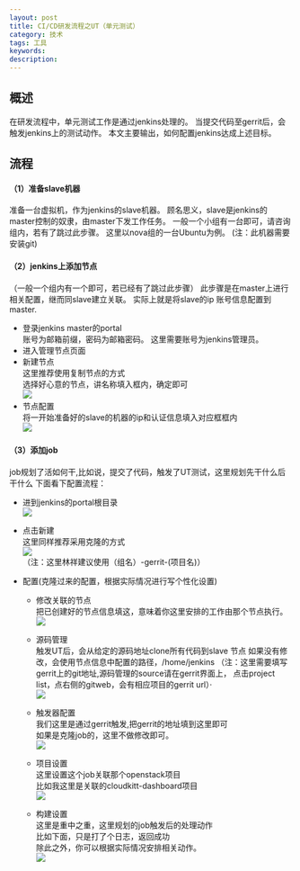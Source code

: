 ```yaml
---
layout: post
title: CI/CD研发流程之UT（单元测试）
category: 技术
tags: 工具
keywords: 
description: 
---
```


## 概述 ##

在研发流程中，单元测试工作是通过jenkins处理的。
当提交代码至gerrit后，会触发jenkins上的测试动作。
本文主要输出，如何配置jenkins达成上述目标。

## 流程 ##

#### （1）准备slave机器 ####

准备一台虚拟机，作为jenkins的slave机器。
顾名思义，slave是jenkins的master控制的奴隶，由master下发工作任务。
一般一个小组有一台即可，请咨询组内，若有了跳过此步骤。
这里以nova组的一台Ubuntu为例。
(注：此机器需要安装git)

#### （2）jenkins上添加节点 ####

（一般一个组内有一个即可，若已经有了跳过此步骤）
此步骤是在master上进行相关配置，继而同slave建立关联。
实际上就是将slave的ip 账号信息配置到master.

- 登录jenkins master的portal  
  账号为邮箱前缀，密码为邮箱密码。
  这里需要账号为jenkins管理员。
- 进入管理节点页面
- 新建节点  
  这里推荐使用复制节点的方式  
  选择好心意的节点，讲名称填入框内，确定即可  
  ![](http://i.imgur.com/HLqwF32.png)
- 节点配置  
  将一开始准备好的slave的机器的ip和认证信息填入对应框框内  
  ![](http://i.imgur.com/bJxtZH1.png)

#### （3）添加job ####

job规划了活如何干,比如说，提交了代码，触发了UT测试，这里规划先干什么后干什么
下面看下配置流程：

- 进到jenkins的portal根目录  
  ![](http://i.imgur.com/5L9sFr3.png)  

- 点击新建  
  这里同样推荐采用克隆的方式  
  ![](http://i.imgur.com/JH7gFC4.png)  
  （注：这里林祥建议使用（组名）-gerrit-(项目名)）  

- 配置(克隆过来的配置，根据实际情况进行写个性化设置)
	- 修改关联的节点  
      把已创建好的节点信息填这，意味着你这里安排的工作由那个节点执行。  
      ![](http://i.imgur.com/NXwgyYZ.png)
	- 源码管理  
     触发UT后，会从给定的源码地址clone所有代码到slave 节点
     如果没有修改，会使用节点信息中配置的路径，/home/jenkins
    （注：这里需要填写gerrit上的git地址,源码管理的source请在gerrit界面上， 点击project list，点右侧的gitweb，会有相应项目的gerrit url）·  
    ![](http://i.imgur.com/EMa5F3E.png)

	- 触发器配置  
      我们这里是通过gerrit触发,把gerrit的地址填到这里即可  
      如果是克隆job的，这里不做修改即可。  
      ![](http://i.imgur.com/q3pYNQD.png)  

	- 项目设置  
      这里设置这个job关联那个openstack项目  
      比如我这里是关联的cloudkitt-dashboard项目  
      ![](http://i.imgur.com/7fwhJjE.png)  

	- 构建设置  
      这里是重中之重，这里规划的job触发后的处理动作  
      比如下面，只是打了个日志，返回成功  
      除此之外，你可以根据实际情况安排相关动作。  
      ![](http://i.imgur.com/ZpUDtsU.png)



